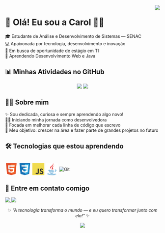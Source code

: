 <img align="right" height="160" src="https://i.pinimg.com/originals/86/3a/3e/863a3ebd95e86e0920d92d861f57f22f.gif">

# 💜 Olá! Eu sou a Carol 👋✨

🎓 Estudante de Análise e Desenvolvimento de Sistemas — SENAC  
💻 Apaixonada por tecnologia, desenvolvimento e inovação  
🚀 Em busca de oportunidade de estágio em TI  
🌱 Aprendendo Desenvolvimento Web e Java



## 📊 Minhas Atividades no GitHub

<div align="center">
  <img height="180em" src="https://github-readme-stats.vercel.app/api?username=CarolinaMagalhaesLopes&show_icons=true&theme=midnight-purple&include_all_commits=true&locale=pt-br"/>
  <img height="180em" src="https://github-readme-stats.vercel.app/api/top-langs/?username=CarolinaMagalhaesLopes&layout=compact&theme=midnight-purple&locale=pt-br"/>
</div>



## 👩‍💻 Sobre mim

✨ Sou dedicada, curiosa e sempre aprendendo algo novo!  
👩‍🎓 Iniciando minha jornada como desenvolvedora  
🧠 Focada em melhorar cada linha de código que escrevo  
🎯 Meu objetivo: crescer na área e fazer parte de grandes projetos no futuro



## 🛠️ Tecnologias que estou aprendendo

<div style="display: inline_block"><br>
  <img align="center" alt="HTML" height="40" width="40" src="https://raw.githubusercontent.com/devicons/devicon/master/icons/html5/html5-original.svg">
  <img align="center" alt="CSS" height="40" width="40" src="https://raw.githubusercontent.com/devicons/devicon/master/icons/css3/css3-original.svg">
  <img align="center" alt="JS" height="40" width="40" src="https://raw.githubusercontent.com/devicons/devicon/master/icons/javascript/javascript-original.svg">
  <img align="center" alt="Java" height="40" width="40" src="https://raw.githubusercontent.com/devicons/devicon/master/icons/java/java-original.svg">
  <img align="center" alt="Git" height="40" width="40" src="https://www.vectorlogo.zone/logos/git-scm/git-scm-icon.svg">
</div>


## 💌 Entre em contato comigo

<div>
  <a href="mailto:carolinamagalhaeslopes9@gmail.com" target="_blank">
    <img src="https://img.shields.io/badge/Gmail-8A2BE2?style=for-the-badge&logo=gmail&logoColor=white">
  </a>
  <a href="https://www.linkedin.com/in/carolina-magalh%C3%A3es-lopes-56a2552b5?utm_source=share&utm_campaign=share_via&utm_content=profile&utm_medium=android_app" target="_blank">
    <img src="https://img.shields.io/badge/LinkedIn-5D3FD3?style=for-the-badge&logo=linkedin&logoColor=white">
  </a>
</div>


<div align="center">
  
✨ _“A tecnologia transforma o mundo — e eu quero transformar junto com ela!”_ ✨

<img src="https://i.pinimg.com/originals/29/0e/c9/290ec9d5acb59d7e7527d45a6b67c76d.gif" width="300px">

</div>
